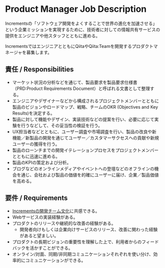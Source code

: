 # Product Manager Job Description

Incrementsの「ソフトウェア開発をよくすることで世界の進化を加速させる」という企業ミッションを実現するために、技術者に対しての情報共有サービスの提供をエンジニアや他スタッフとともに進める。

IncrementsではエンジニアとともにQiitaやQiita:Teamを開発するプロダクトマネージャを募集します。

## 責任 / Responsibilities

- マーケット状況の分析などを通じて、製品要求を製品要求仕様書（PRD:Product Requirements Document）と呼ばれる文書として整理する。
- エンジニアやデザイナーなどから構成されるプロジェクトメンバーとともに製品のビジョンやロードマップ、戦略、チームのOKR (Objectives and Key Results)を決定する。
- 製品に対して機能やデザイン、実装技術などの提案を行い、必要に応じて実験を行うなどして、その妥当性の検証を行う。
- UX担当者などとともに、ユーザー調査や市場調査を行い、製品の改良や新機能／新製品の開発を通じてユーザー／カスタマーサクセスへの貢献や新規ユーザーの獲得を行う。
- 製品のローンチまでの開発イテレーションプロセスをプロジェクトメンバーとともに迅速に進める。
- 製品のKPIの策定および分析。
- ブログなどのオンラインメディアやイベントへの登壇などのオフラインの機会を通じ、会社および製品の価値を的確にユーザーに届け、企業／製品価値を高める。

## 要件 / Requirements

- [Incrementsの開発チーム文化](http://blog.qiita.com/post/74997115585/increments-dev-team-culture)に共感できる。
- Webサービスの実装経験がある。
- プロダクトのリリースや継続的な改善の経験がある。
    - 開発者向けもしくは企業向けサービスのリリース、改善に関わった経験があると望ましい。
- プロダクトの長期ビジョンの重要性を理解した上で、利用者からのフィードバックを活かすことができる。
- オンライン/対面、同期/非同期コミュニケーションそれぞれを使い分け、効率的にコミュニケーションができる。

